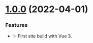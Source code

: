 
# [1.0.0](https://github.com/fairdataihub/fairdataihub-website/compare/v0.0.9...v1.0.0) (2022-04-01)

### Features

- ✨ First site build with Vue 3. 